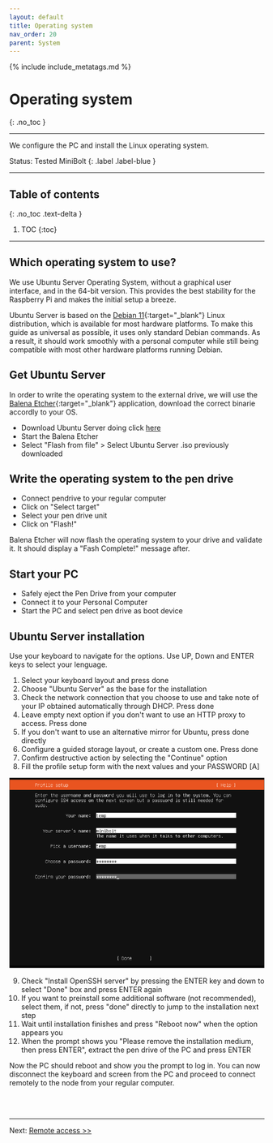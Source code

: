 ```yaml
---
layout: default
title: Operating system
nav_order: 20
parent: System
---
```

<!-- markdownlint-disable MD014 MD022 MD025 MD033 MD040 -->

{% include include_metatags.md %}

# Operating system

{: .no_toc }

---

We configure the PC and install the Linux operating system.

Status: Tested MiniBolt
{: .label .label-blue }

---

## Table of contents
{: .no_toc .text-delta }

1. TOC
{:toc}

---

## Which operating system to use?

We use Ubuntu Server Operating System, without a graphical user interface, and in the 64-bit version.
This provides the best stability for the Raspberry Pi and makes the initial setup a breeze.

Ubuntu Server is based on the [Debian 11](https://www.debian.org/){:target="_blank"} Linux distribution, which is available for most  hardware platforms.
To make this guide as universal as possible, it uses only standard Debian commands.
As a result, it should work smoothly with a personal computer while still being compatible with most other hardware platforms running Debian.

## Get Ubuntu Server

In order to write the operating system to the external drive, we will use the [Balena Etcher](https://www.balena.io/etcher/){:target="_blank"} application, download the correct binarie accordly to your OS.

* Download Ubuntu Server doing click [here](https://softlibre.unizar.es/ubuntu/releases/22.04.1/ubuntu-22.04.1-live-server-amd64.iso)
* Start the Balena Etcher
* Select "Flash from file" > Select Ubuntu Server .iso previously downloaded

## Write the operating system to the pen drive

* Connect pendrive to your regular computer
* Click on "Select target"
* Select your pen drive unit
* Click on "Flash!"

Balena Etcher will now flash the operating system to your drive and validate it. It should display a "Fash Complete!" message after.

## Start your PC

* Safely eject the Pen Drive from your computer
* Connect it to your Personal Computer
* Start the PC and select pen drive as boot device

## Ubuntu Server installation

Use your keyboard to navigate for the options. Use UP, Down and ENTER keys to select your lenguage.

1. Select your keyboard layout and press done
2. Choose "Ubuntu Server" as the base for the installation
3. Check the network connection that you choose to use and take note of your IP obtained automatically through DHCP. Press done
4. Leave empty next option if you don't want to use an HTTP proxy to access. Press done
5. If you don't want to use an alternative mirror for Ubuntu, press done directly
6. Configure a guided storage layout, or create a custom one. Press done
7. Confirm destructive action by selecting the "Continue" option
8. Fill the profile setup form with the next values and your PASSWORD [A]

![profile setup](/images/profile-setup.png)

9. Check "Install OpenSSH server" by pressing the ENTER key and down to select "Done" box and press ENTER again
11. If you want to preinstall some additional software (not recommended), select them, if not, press "done" directly to jump to the installation next step
11. Wait until installation finishes and press "Reboot now" when the option appears you
12. When the prompt shows you "Please remove the installation medium, then press ENTER", extract the pen drive of the PC and press ENTER

Now the PC should reboot and show you the prompt to log in. You can now disconnect the keyboard and screen from the PC and proceed to connect remotely to the node from your regular computer.

<br /><br />

---

Next: [Remote access >>](remote-access.md)
